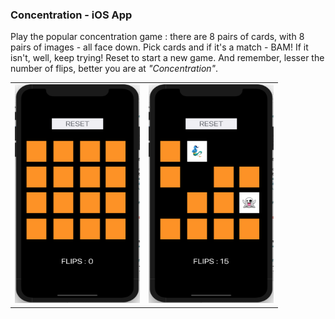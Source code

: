 ### Concentration - iOS App
Play the popular concentration game : there are 8 pairs of cards, with 8 pairs of images - all face down. Pick cards and if it's a match - BAM! If it isn't, well, keep trying! Reset to start a new game. And remember, lesser the number of flips, better you are at *"Concentration"*.
<table><tbody><tr>
<td><img src="https://github.com/i-m-ishika/Concentration/blob/main/Screenshot%202020-10-02%20at%207.18.14%20PM.png" alt="alt text" width="200px" height="350px"/></td>
<td><img src="https://github.com/i-m-ishika/Concentration/blob/main/Screenshot%202020-10-02%20at%207.17.53%20PM.png" alt="alt text" width="200px" height="350px"/></td>
  </tr></tbody></table>
